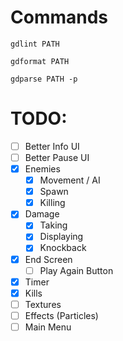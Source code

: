 # Commands

`gdlint PATH`

`gdformat PATH`

`gdparse PATH -p`

# TODO:

- [ ] Better Info UI
- [ ] Better Pause UI
- [x] Enemies
	- [x] Movement / AI
	- [x] Spawn
	- [x] Killing
- [x] Damage
	- [x] Taking
	- [x] Displaying
	- [x] Knockback
- [x] End Screen
	- [ ] Play Again Button
- [x] Timer
- [x] Kills
- [ ] Textures
- [ ] Effects (Particles)
- [ ] Main Menu
